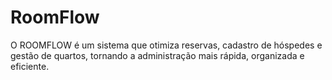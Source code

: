 # RoomFlow
O ROOMFLOW é um sistema que otimiza reservas, cadastro de hóspedes e gestão de quartos, tornando a administração mais rápida, organizada e eficiente.
